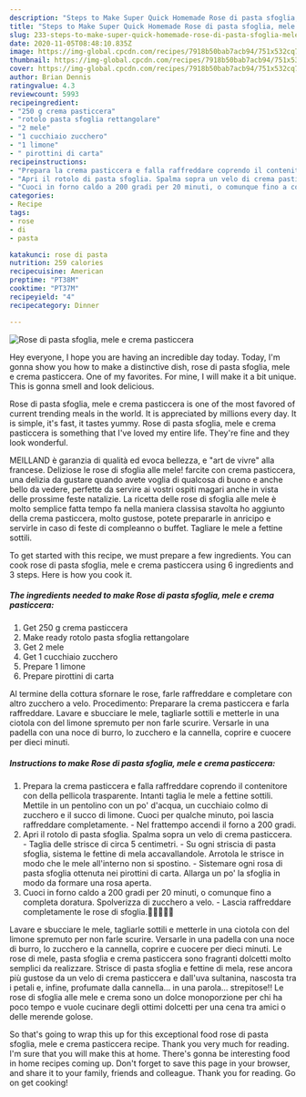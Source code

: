 ```yaml
---
description: "Steps to Make Super Quick Homemade Rose di pasta sfoglia, mele e crema pasticcera"
title: "Steps to Make Super Quick Homemade Rose di pasta sfoglia, mele e crema pasticcera"
slug: 233-steps-to-make-super-quick-homemade-rose-di-pasta-sfoglia-mele-e-crema-pasticcera
date: 2020-11-05T08:48:10.835Z
image: https://img-global.cpcdn.com/recipes/7918b50bab7acb94/751x532cq70/rose-di-pasta-sfoglia-mele-e-crema-pasticcera-recipe-main-photo.jpg
thumbnail: https://img-global.cpcdn.com/recipes/7918b50bab7acb94/751x532cq70/rose-di-pasta-sfoglia-mele-e-crema-pasticcera-recipe-main-photo.jpg
cover: https://img-global.cpcdn.com/recipes/7918b50bab7acb94/751x532cq70/rose-di-pasta-sfoglia-mele-e-crema-pasticcera-recipe-main-photo.jpg
author: Brian Dennis
ratingvalue: 4.3
reviewcount: 5993
recipeingredient:
- "250 g crema pasticcera"
- "rotolo pasta sfoglia rettangolare"
- "2 mele"
- "1 cucchiaio zucchero"
- "1 limone"
- " pirottini di carta"
recipeinstructions:
- "Prepara la crema pasticcera e falla raffreddare coprendo il contenitore con della pellicola trasparente. Intanti taglia le mele a fettine sottili. Mettile in un pentolino con un po&#39; d&#39;acqua, un cucchiaio colmo di zucchero e il succo di limone. Cuoci per qualche minuto, poi lascia raffreddare completamente. Nel frattempo accendi il forno a 200 gradi."
- "Apri il rotolo di pasta sfoglia. Spalma sopra un velo di crema pasticcera. Taglia delle strisce di circa 5 centimetri. Su ogni striscia di pasta sfoglia, sistema le fettine di mela accavallandole. Arrotola le strisce in modo che le mele all&#39;interno non si spostino. Sistemare ogni rosa di pasta sfoglia ottenuta nei pirottini di carta. Allarga un po&#39; la sfoglia in modo da formare una rosa aperta."
- "Cuoci in forno caldo a 200 gradi per 20 minuti, o comunque fino a completa doratura. Spolverizza di zucchero a velo. Lascia raffreddare completamente le rose di sfoglia.🌹🌹🌹🌹🌹"
categories:
- Recipe
tags:
- rose
- di
- pasta

katakunci: rose di pasta 
nutrition: 259 calories
recipecuisine: American
preptime: "PT38M"
cooktime: "PT37M"
recipeyield: "4"
recipecategory: Dinner

---
```



![Rose di pasta sfoglia, mele e crema pasticcera](https://img-global.cpcdn.com/recipes/7918b50bab7acb94/751x532cq70/rose-di-pasta-sfoglia-mele-e-crema-pasticcera-recipe-main-photo.jpg)

Hey everyone, I hope you are having an incredible day today. Today, I'm gonna show you how to make a distinctive dish, rose di pasta sfoglia, mele e crema pasticcera. One of my favorites. For mine, I will make it a bit unique. This is gonna smell and look delicious.

Rose di pasta sfoglia, mele e crema pasticcera is one of the most favored of current trending meals in the world. It is appreciated by millions every day. It is simple, it's fast, it tastes yummy. Rose di pasta sfoglia, mele e crema pasticcera is something that I've loved my entire life. They're fine and they look wonderful.

MEILLAND è garanzia di qualità ed evoca bellezza, e &#34;art de vivre&#34; alla francese. Deliziose le rose di sfoglia alle mele! farcite con crema pasticcera, una delizia da gustare quando avete voglia di qualcosa di buono e anche bello da vedere, perfette da servire ai vostri ospiti magari anche in vista delle prossime feste natalizie. La ricetta delle rose di sfoglia alle mele è molto semplice fatta tempo fa nella maniera classisa stavolta ho aggiunto della crema pasticcera, molto gustose, potete prepararle in anricipo e servirle in caso di feste di compleanno o buffet. Tagliare le mele a fettine sottili.


To get started with this recipe, we must prepare a few ingredients. You can cook rose di pasta sfoglia, mele e crema pasticcera using 6 ingredients and 3 steps. Here is how you cook it.

<!--inarticleads1-->

##### The ingredients needed to make Rose di pasta sfoglia, mele e crema pasticcera:

1. Get 250 g crema pasticcera
1. Make ready rotolo pasta sfoglia rettangolare
1. Get 2 mele
1. Get 1 cucchiaio zucchero
1. Prepare 1 limone
1. Prepare  pirottini di carta


Al termine della cottura sfornare le rose, farle raffreddare e completare con altro zucchero a velo. Procedimento: Preparare la crema pasticcera e farla raffreddare. Lavare e sbucciare le mele, tagliarle sottili e metterle in una ciotola con del limone spremuto per non farle scurire. Versarle in una padella con una noce di burro, lo zucchero e la cannella, coprire e cuocere per dieci minuti. 

<!--inarticleads2-->

##### Instructions to make Rose di pasta sfoglia, mele e crema pasticcera:

1. Prepara la crema pasticcera e falla raffreddare coprendo il contenitore con della pellicola trasparente. Intanti taglia le mele a fettine sottili. Mettile in un pentolino con un po&#39; d&#39;acqua, un cucchiaio colmo di zucchero e il succo di limone. Cuoci per qualche minuto, poi lascia raffreddare completamente. - Nel frattempo accendi il forno a 200 gradi.
1. Apri il rotolo di pasta sfoglia. Spalma sopra un velo di crema pasticcera. - Taglia delle strisce di circa 5 centimetri. - Su ogni striscia di pasta sfoglia, sistema le fettine di mela accavallandole. Arrotola le strisce in modo che le mele all&#39;interno non si spostino. - Sistemare ogni rosa di pasta sfoglia ottenuta nei pirottini di carta. Allarga un po&#39; la sfoglia in modo da formare una rosa aperta.
1. Cuoci in forno caldo a 200 gradi per 20 minuti, o comunque fino a completa doratura. Spolverizza di zucchero a velo. - Lascia raffreddare completamente le rose di sfoglia.🌹🌹🌹🌹🌹


Lavare e sbucciare le mele, tagliarle sottili e metterle in una ciotola con del limone spremuto per non farle scurire. Versarle in una padella con una noce di burro, lo zucchero e la cannella, coprire e cuocere per dieci minuti. Le rose di mele, pasta sfoglia e crema pasticcera sono fragranti dolcetti molto semplici da realizzare. Strisce di pasta sfoglia e fettine di mela, rese ancora più gustose da un velo di crema pasticcera e dall&#39;uva sultanina, nascosta tra i petali e, infine, profumate dalla cannella… in una parola… strepitose!! Le rose di sfoglia alle mele e crema sono un dolce monoporzione per chi ha poco tempo e vuole cucinare degli ottimi dolcetti per una cena tra amici o delle merende golose. 

So that's going to wrap this up for this exceptional food rose di pasta sfoglia, mele e crema pasticcera recipe. Thank you very much for reading. I'm sure that you will make this at home. There's gonna be interesting food in home recipes coming up. Don't forget to save this page in your browser, and share it to your family, friends and colleague. Thank you for reading. Go on get cooking!
